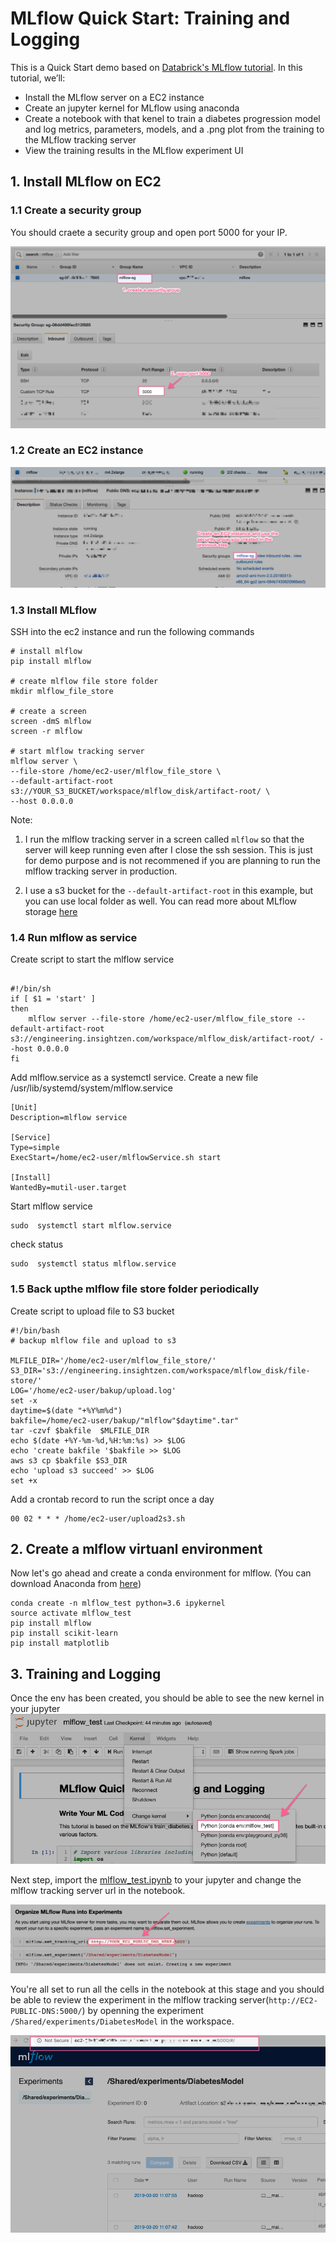 # MLflow Quick Start: Training and Logging

This is a Quick Start demo based on [Databrick's MLflow tutorial](https://docs.databricks.com/_static/notebooks/mlflow/mlflow-quick-start-training.html). In this tutorial, we’ll:

* Install the MLflow server on a EC2 instance
* Create an jupyter kernel for MLflow using anaconda
* Create a notebook with that kenel to train a diabetes progression model and log metrics, parameters, models, and a .png plot from the training to the MLflow tracking server
* View the training results in the MLflow experiment UI

## 1. Install MLflow on EC2

### 1.1 Create a security group

You should craete a security group and open port 5000 for your IP. 

![security group](./docs/sg.png)

### 1.2 Create an EC2 instance

![ec2](./docs/ec2.png)

### 1.3 Install MLflow
SSH into the ec2 instance and run the following commands

```
# install mlflow
pip install mlflow

# create mlflow file store folder
mkdir mlflow_file_store

# create a screen
screen -dmS mlflow
screen -r mlflow

# start mlflow tracking server
mlflow server \
--file-store /home/ec2-user/mlflow_file_store \
--default-artifact-root s3://YOUR_S3_BUCKET/workspace/mlflow_disk/artifact-root/ \
--host 0.0.0.0

```

Note:
1. I run the mlflow tracking server in a screen called `mlflow` so that the server will keep running even after I close the ssh session. This is just for demo purpose and is not recommened if you are planning to run the mlflow tracking server in production.

2. I use a s3 bucket for the `--default-artifact-root` in this example, but you can use local folder as well. You can read more about MLflow storage [here](https://www.mlflow.org/docs/latest/tracking.html#storage)

### 1.4 Run mlflow as service
Create script to start the mlflow service 
```

#!/bin/sh
if [ $1 = 'start' ]
then
    mlflow server --file-store /home/ec2-user/mlflow_file_store --default-artifact-root s3://engineering.insightzen.com/workspace/mlflow_disk/artifact-root/ --host 0.0.0.0
fi  
```
Add mlflow.service as a systemctl service.
Create a new file /usr/lib/systemd/system/mlflow.service
```
[Unit]
Description=mlflow service

[Service]
Type=simple
ExecStart=/home/ec2-user/mlflowService.sh start

[Install]
WantedBy=mutil-user.target
```
Start mlflow service
```
sudo  systemctl start mlflow.service
```
check status 
```
sudo  systemctl status mlflow.service
```
### 1.5 Back upthe mlflow file store folder periodically
Create script to upload file to S3 bucket
```
#!/bin/bash
# backup mlflow file and upload to s3

MLFILE_DIR='/home/ec2-user/mlflow_file_store/'
S3_DIR='s3://engineering.insightzen.com/workspace/mlflow_disk/file-store/'
LOG='/home/ec2-user/bakup/upload.log'
set -x
daytime=$(date "+%Y%m%d")
bakfile=/home/ec2-user/bakup/"mlflow"$daytime".tar"
tar -czvf $bakfile  $MLFILE_DIR
echo $(date +%Y-%m-%d,%H:%m:%s) >> $LOG
echo 'create bakfile '$bakfile >> $LOG
aws s3 cp $bakfile $S3_DIR
echo 'upload s3 succeed' >> $LOG
set +x
```
Add a crontab record to run the script once a day
```
00 02 * * * /home/ec2-user/upload2s3.sh
```

## 2. Create a mlflow virtuanl environment

Now let's go ahead and create a conda environment for mlflow. (You can download Anaconda from [here](https://www.anaconda.com/distribution/))

```
conda create -n mlflow_test python=3.6 ipykernel
source activate mlflow_test
pip install mlflow
pip install scikit-learn
pip install matplotlib
```

## 3. Training and Logging

Once the env has been created, you should be able to see the new kernel in your jupyter
![kernel](./docs/kernel.png)

Next step, import the [mlflow_test.ipynb](mlflow_test.ipynb) to your jupyter and change the mlflow tracking server url in the notebook.

![server_url](./docs/server_url.png)


You're all set to run all the cells in the notebook at this stage and you should be able to review the experiment in the mlflow tracking server(`http://EC2-PUBLIC-DNS:5000/`) by openning the experiment `/Shared/experiments/DiabetesModel` in the workspace.

![mlflow](./docs/mlflow.png)



